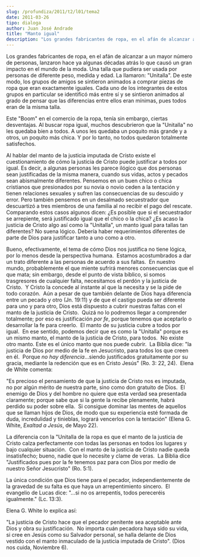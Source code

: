 ```yaml
---
slug: /profundiza/2011/t2/l01/tema2
date: 2011-03-26
tipo: dialoga
author: Juan José Andrade
title: "Manto igual"
description: "Los grandes fabricantes de ropa, en el afán de alcanzar a un mayor número de  personas, lanzaron hace ya algunas décadas atrás lo que causó un gran impacto  en el mundo de la moda. Una talla que pudiera ser usada por personas de  diferente peso, medida y edad."
---
```


Los grandes fabricantes de ropa, en el afán de alcanzar a un mayor número de personas, lanzaron hace ya algunas décadas atrás lo que causó un gran impacto en el mundo de la moda. Una talla que pudiera ser usada por personas de diferente peso, medida y edad. La llamaron: "Unitalla". De este modo, los grupos de amigos se sintieron animados a comprar piezas de ropa que eran exactamente iguales. Cada uno de los integrantes de estos grupos en particular se identificó más entre sí y se sintieron animados al grado de pensar que las diferencias entre ellos eran mínimas, pues todos eran de la misma talla.

Este "Boom" en el comercio de la ropa, tenía sin embargo, ciertas desventajas. Al buscar ropa igual, muchos descubrieron que la "Unitalla" no les quedaba bien a todos. A unos les quedaba un poquito más grande y a otros, un poquito más chica. Y por lo tanto, no todos quedaron totalmente satisfechos.

Al hablar del manto de la justicia imputada de Cristo existe el cuestionamiento de cómo la justicia de Cristo puede justificar a todos por igual. Es decir, a algunas personas les parece ilógico que dos personas sean justificadas de la misma manera, cuando sus vidas, actos y pecados sean abismalmente diferentes. Pensemos en un buen chico o chica cristianos que presionados por su novia o novio ceden a la tentación y tienen relaciones sexuales y sufren las consecuencias de su descuido y error. Pero también pensemos en un desalmado secuestrador que descuartizó a tres miembros de una familia al no recibir el pago del rescate. Comparando estos casos algunos dicen: ¿Es posible que si el secuestrador se arrepiente, será justificado igual que el chico o la chica? ¿Es acaso la justicia de Cristo algo así como la "Unitalla", un manto igual para tallas tan diferentes? No suena lógico. Debería haber requerimientos diferentes de parte de Dios para justificar tanto a uno como a otro.

Bueno, efectivamente, el tema de cómo Dios nos justifica no tiene lógica, por lo menos desde la perspectiva humana.  Estamos acostumbrados a dar un trato diferente a las personas de acuerdo a sus faltas.  En nuestro mundo, probablemente el que miente sufrirá menores consecuencias que el que mata; sin embargo, desde el punto de vista bíblico, si somos trasgresores de cualquier falta, necesitamos el perdón y la justicia de Cristo.  Y Cristo la concede al instante al que la necesita y se la pide de todo corazón.  Aún a pesar de que también delante de Dios haya diferencia entre un pecado y otro (Jn. 19:11) y de que el castigo pueda ser diferente para uno y para otro, Dios está dispuesto a cubrir nuestras faltas con el manto de la justicia de Cristo.  Quizá no lo podremos llegar a comprender totalmente; por eso es justificación _por fe_, porque tenemos que aceptarlo o desarrollar la fe para creerlo.  El manto de su justicia cubre a todos por igual.  En ese sentido, podemos decir que es como la "Unitalla" porque es un mismo manto, el manto de la justicia de Cristo, para todos.  No existe otro manto. Este es el único manto que nos puede cubrir.  La Biblia dice: "la justicia de Dios por medio de la fe en Jesucristo, para todos los que creen en él.  Porque _no hay diferencia_…siendo justificados gratuitamente por su gracia, mediante la redención que es en Cristo Jesús" (Ro. 3: 22, 24).  Elena de White comenta:

"Es precioso el pensamiento de que la justicia de Cristo nos es imputada, no por algún mérito de nuestra parte, sino como don gratuito de Dios.  El enemigo de Dios y del hombre no quiere que esta verdad sea presentada claramente; porque sabe que si la gente la recibe plenamente, habrá perdido su poder sobre ella.  Si consigue dominar las mentes de aquellos que se llaman hijos de Dios, de modo que su experiencia esté formada de duda, incredulidad y tinieblas, logrará vencerlos con la tentación" (Elena G. White, _Exaltad a Jesús_, de Mayo 22).

La diferencia con la "Unitalla de la ropa es que el manto de la justicia de Cristo calza perfectamente con todas las personas en todos los lugares y bajo cualquier situación.  Con el manto de la justicia de Cristo nadie queda insatisfecho; bueno, nadie que lo necesite y clame de veras.  La Biblia dice "Justificados pues por la fe tenemos paz para con Dios por medio de nuestro Señor Jesucristo" (Ro. 5:1).

La única condición que Dios tiene para el pecador, independientemente de la gravedad de su falta es que haya un arrepentimiento sincero.  El evangelio de Lucas dice: "…si no os arrepentís, todos pereceréis igualmente." (Lc. 13:3).

Elena G. White lo explica así:

"La justicia de Cristo hace que el pecador penitente sea aceptable ante Dios y obra su justificación.  No importa cuán pecadora haya sido su vida, si cree en Jesús como su Salvador personal, se halla delante de Dios vestido con el manto inmaculado de la justicia imputada de Cristo". (Dios nos cuida, Noviembre 6).
